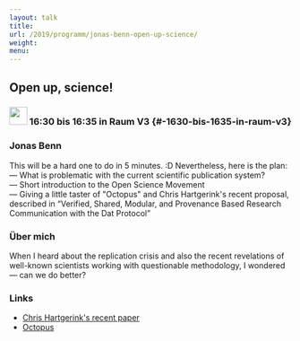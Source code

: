 ```yaml
---
layout: talk
title:
url: /2019/programm/jonas-benn-open-up-science/
weight:
menu:
---
```

## Open up, science!

### <img height = "32" src="../../../images/lightning.svg"> 16:30 bis 16:35 in Raum V3 {#-1630-bis-1635-in-raum-v3}

### Jonas Benn

This will be a hard one to do in 5 minutes. :D Nevertheless, here is the plan:  
— What is problematic with the current scientific publication system?  
— Short introduction to the Open Science Movement  
— Giving a little taster of "Octopus" and Chris Hartgerink's recent proposal, described in “Verified, Shared, Modular, and Provenance Based Research Communication with the Dat Protocol”

### Über mich

When I heard about the replication crisis and also the recent revelations of well-known scientists working with questionable methodology, I wondered — can we do better?

### Links

- <a href="https://www.mdpi.com/2304-6775/7/2/40" target="_blank">Chris Hartgerink's recent paper</a>
- <a href="https://octopus-hypothesis.netlify.com/" target="_blank">Octopus</a>
